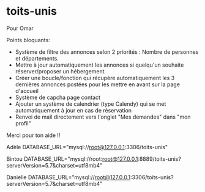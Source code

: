 # toits-unis

Pour Omar

Points bloquants:
- Système de filtre des annonces selon 2 priorités : Nombre de personnes et départements.
- Mettre à jour automatiquement les annonces si quelqu'un souhaite réserver/proposer un hébergement
- Créer une boucle/fonction qui récupère automatiquement les 3 dernières annonces postées pour les mettre en avant sur la page d'accueil
- Système de capcha page contact
- Ajouter un système de calendrier (type Calendy) qui se met automatiquement à jour en cas de réservation
- Renvoi de mail directement vers l'onglet "Mes demandes" dans "mon profil"

Merci pour ton aide !!

Adèle
DATABASE_URL="mysql://root@127.0.0.1:3306/toits-unis"

Bintou
 DATABASE_URL="mysql://root:root@127.0.0.1:8889/toits-unis?serverVersion=5.7&charset=utf8mb4"

 Danielle
 DATABASE_URL="mysql://root@127.0.0.1:3306/toits-unis?serverVersion=5.7&charset=utf8mb4"
